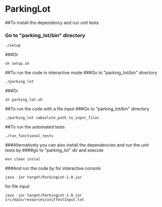 # ParkingLot
##To install the dependency and run unit tests
### Go to "parking_lot/bin" directory
```$xslt
./setup 
```
###Or
```
sh setup.sh
```
##To run the code in interactive mode
###Go to "parking_lot/bin" directory
```
./parking_lot
```
###Or
```$xslt
sh parking_lot.sh
```
##To run the code with a file input
###Go to "parking_lot/bin" directory
```$xslt
./parking_lot <absolute_path_to_input_file>
```
##To run the automated tests
```$xslt
./run_functional_tests
```

###Alternatively you can also install the dependencies and run the unit tests by 
####go to "parking_lot" dir and execute
```$xslt
mvn clean instal
```
###And run the code by 
for interactive console
```$xslt
java -jar target/ParkingLot-1.0.jar 
``` 
for file input
```
java -jar target/ParkingLot-1.0.jar src/main/resources/unitTestInput.txt
```